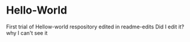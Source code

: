 # Hello-World
First trial of Hellow-world respository
edited in readme-edits
Did I edit it? why I can't see it
